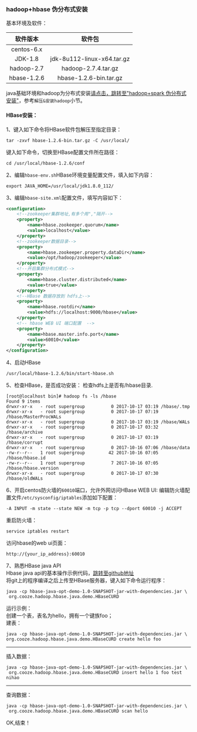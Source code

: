 ### hadoop+hbase 伪分布式安装


基本环境及软件：

|软件版本 | 软件包|
|:---:|:---:|
|centos-6.x ||   
|JDK-1.8 | jdk-8u112-linux-x64.tar.gz|  
|hadoop-2.7|hadoop-2.7.4.tar.gz|
|hbase-1.2.6|hbase-1.2.6-bin.tar.gz|

java基础环境和hadoop为分布式安装[请点击，跳转至"hadoop+spark 伪分布式安装"](https://github.com/Cooze/hadoop-sample/blob/master/hadoop_spark_install.md)，参考`解压&安装hadoop`小节。<br>

#### HBase安装：
1、键入如下命令将HBase软件包解压至指定目录：
```
tar -zxvf hbase-1.2.6-bin.tar.gz -C /usr/local/
```
键入如下命令，切换至HBase配置文件所在路径：
```
cd /usr/local/hbase-1.2.6/conf
```

2、编辑`hbase-env.sh`HBase环境变量配置文件，填入如下内容：
```
export JAVA_HOME=/usr/local/jdk1.8.0_112/
```
3、编辑`hbase-site.xml`配置文件，填写内容如下：
```xml
<configuration>
    <!--zookeeper集群地址,有多个用","隔开-->
    <property>
        <name>hbase.zookeeper.quorum</name>
        <value>localhost</value>
    </property>
    <!--zookeeper数据目录-->
    <property>
        <name>hbase.zookeeper.property.dataDir</name>
        <value>/opt/hadoop/zookeeper</value>
    </property>
    <!--开启集群分布式模式-->
    <property>
        <name>hbase.cluster.distributed</name>
        <value>true</value>
    </property>
    <!--HBase 数据存放到 hdfs上-->
    <property>
        <name>hbase.rootdir</name>
        <value>hdfs://localhost:9000/hbase</value>
    </property>
    <!-- hbase WEB UI 端口配置  -->
    <property>
        <name>hbase.master.info.port</name>
        <value>60010</value>
    </property>
</configuration> 
```
4、启动HBase
```
/usr/local/hbase-1.2.6/bin/start-hbase.sh
```
5、检查HBase，是否成功安装：
检查hdfs上是否有/hbase目录.
```
[root@localhost bin]# hadoop fs -ls /hbase
Found 9 items
drwxr-xr-x   - root supergroup          0 2017-10-17 03:19 /hbase/.tmp
drwxr-xr-x   - root supergroup          0 2017-10-17 07:19 /hbase/MasterProcWALs
drwxr-xr-x   - root supergroup          0 2017-10-17 03:19 /hbase/WALs
drwxr-xr-x   - root supergroup          0 2017-10-17 03:32 /hbase/archive
drwxr-xr-x   - root supergroup          0 2017-10-17 03:19 /hbase/corrupt
drwxr-xr-x   - root supergroup          0 2017-10-16 07:06 /hbase/data
-rw-r--r--   1 root supergroup         42 2017-10-16 07:05 /hbase/hbase.id
-rw-r--r--   1 root supergroup          7 2017-10-16 07:05 /hbase/hbase.version
drwxr-xr-x   - root supergroup          0 2017-10-17 07:30 /hbase/oldWALs
```
6、开启centos防火墙的`60010`端口，允许外网访问HBase WEB UI:
编辑防火墙配置文件`/etc/sysconfig/iptables`添加如下配置：
```
-A INPUT -m state --state NEW -m tcp -p tcp --dport 60010 -j ACCEPT
```
重启防火墙：
```
service iptables restart
```
访问hbase的web ui页面：
```
http://{your_ip_address}:60010
```
7、熟悉HBase java API<br>
Hbase java api的基本操作示例代码，[跳转至github地址](https://github.com/Cooze/hadoop-sample/tree/master/hbase-java-opt-demo)<br>
将git上的程序编译之后上传至HBase服务器，键入如下命令运行程序：
```
java -cp hbase-java-opt-demo-1.0-SNAPSHOT-jar-with-dependencies.jar \
 org.cooze.hadoop.hbase.java.demo.HBaseCURD
```
运行示例：<br>
创建一个表，表名为hello，拥有一个键族foo；<br>
建表：
```
java -cp hbase-java-opt-demo-1.0-SNAPSHOT-jar-with-dependencies.jar \
org.cooze.hadoop.hbase.java.demo.HBaseCURD create hello foo
```
---
插入数据：
```
java -cp hbase-java-opt-demo-1.0-SNAPSHOT-jar-with-dependencies.jar \
 org.cooze.hadoop.hbase.java.demo.HBaseCURD insert hello 1 foo test nihao
```
---
查询数据：
``` 
java -cp hbase-java-opt-demo-1.0-SNAPSHOT-jar-with-dependencies.jar \
 org.cooze.hadoop.hbase.java.demo.HBaseCURD scan hello
```
OK,结束！

